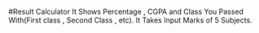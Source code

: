 #Result Calculator
It Shows Percentage , CGPA and Class You Passed With(First class , Second Class , etc).
It Takes Input Marks of 5 Subjects.
